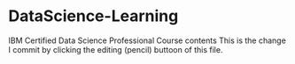 # DataScience-Learning
IBM Certified Data Science Professional Course contents
This is the change I commit by clicking the editing (pencil) buttoon of this file.
